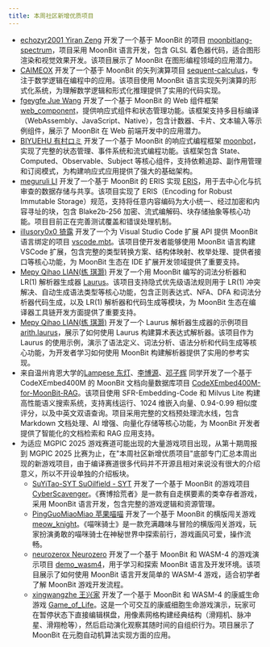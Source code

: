 ```yaml
---
title: 本周社区新增优质项目
---
```


- [echozyr2001 Yiran Zeng](https://github.com/echozyr2001) 开发了一个基于 MoonBit 的项目 [moonbitlang-spectrum](https://github.com/echozyr2001/moonbitlang-spectrum)，项目采用 MoonBit 语言开发，包含 GLSL 着色器代码，适合图形渲染和视觉效果开发。该项目展示了 MoonBit 在图形编程领域的应用潜力。
- [CAIMEOX](https://github.com/CAIMEOX) 开发了一个基于 MoonBit 的矢列演算项目 [sequent-calculus](https://github.com/CAIMEOX/sequent-calculus)，专注于数学逻辑在编程中的应用。该项目使用 MoonBit 语言实现矢列演算的形式化系统，为理解数学逻辑和形式化推理提供了实用的代码实现。
- [fgeygfe Jue Wang](https://github.com/fgeygfe) 开发了一个基于 MoonBit 的 Web 组件框架 [web_component](https://github.com/fgeygfe/web_component)，提供响应式组件和状态管理功能。该框架支持多目标编译（WebAssembly、JavaScript、Native），包含计数器、卡片、文本输入等示例组件，展示了 MoonBit 在 Web 前端开发中的应用潜力。
- [BIYUEHU 有村ロミ](https://github.com/BIYUEHU) 开发了一个基于 MoonBit 的响应式编程框架 [moonbot](https://github.com/BIYUEHU/moonbot)，实现了完整的状态管理、事件系统和流式编程功能。该框架包含 State、Computed、Observable、Subject 等核心组件，支持依赖追踪、副作用管理和订阅模式，为构建响应式应用提供了强大的基础架构。
- [meguruli LI](https://github.com/meguruli) 开发了一个基于 MoonBit 的 ERIS 实现 [ERIS](https://github.com/meguruli/ERIS)，用于去中心化与抗审查的数据存储与共享。该项目实现了 ERIS（Encoding for Robust Immutable Storage）规范，支持将任意内容编码为大小统一、经过加密和内容寻址的块，包含 Blake2b-256 加密、流式编解码、块存储抽象等核心功能。项目目前正在完善测试覆盖和错误处理机制。
- [illusory0x0 猗露](https://github.com/illusory0x0) 开发了一个为 Visual Studio Code 扩展 API 提供 MoonBit 语言绑定的项目 [vscode.mbt](https://github.com/moonbit-community/vscode.mbt)。该项目使开发者能够使用 MoonBit 语言构建 VSCode 扩展，包含完整的类型转换方案、结构体映射、枚举处理、提供者接口等核心功能，为 MoonBit 生态在 IDE 扩展开发领域提供了重要支持。
- [Mepy Qihao LIAN(练 琪灏)](https://github.com/Mepy) 开发了一个用 MoonBit 编写的词法分析器和 LR(1) 解析器生成器 [Laurus](https://github.com/Mepy/Laurus)。该项目支持隐式优先级语法规则用于 LR(1) 冲突解决、自动生成语法类型等核心功能，包含正则表达式、NFA、DFA 和词法分析器代码生成，以及 LR(1) 解析器和代码生成等模块，为 MoonBit 生态在编译器工具链开发方面提供了重要支持。
- [Mepy Qihao LIAN(练 琪灏)](https://github.com/Mepy) 开发了一个 Laurus 解析器生成器的示例项目 [arith.laurus](https://github.com/Mepy/arith.laurus)，展示了如何使用 Laurus 构建算术表达式解析器。该项目作为 Laurus 的使用示例，演示了语法定义、词法分析、语法分析和代码生成等核心功能，为开发者学习如何使用 MoonBit 构建解析器提供了实用的参考实现。
- 来自温州肯恩大学的[Lampese 东灯](https://github.com/Lampese)、[李博源](https://github.com/LilJordan23)、[邓子辉](https://github.com/orgs/WKU-LLM-Collections/people/dengjihui1) 同学开发了一个基于 CodeXEmbed400M 的 MoonBit 文档向量数据库项目 [CodeXEmbed400M-for-MoonBit-RAG](https://github.com/WKU-MoonBit-AI-Collections/CodeXEmbed400M-for-MoonBit-RAG)。该项目使用 SFR-Embedding-Code 和 Milvus Lite 构建高性能语义搜索系统，支持离线运行、1024 维嵌入向量、0.94-0.99 相似度评分，以及中英文双语查询。项目采用完整的文档预处理流水线，包含 Markdown 文档处理、AI 增强、向量化存储等核心功能，为 MoonBit 开发者提供了智能化的文档检索和 RAG 应用支持。
- 为适应 MGPIC 2025 游戏赛道可能出现的大量游戏项目出现，从第十期周报到 MGPIC 2025 比赛为止，在"本周社区新增优质项目"底部专门汇总本周出现的新游戏项目，由于编译赛道很多代码并不开源且相对来说没有很大的介绍意义，所以不开设单独的介绍板块。
    - [SuYiTao-SYT SuOilfield - SYT](https://github.com/DarkMashiroOverdose) 开发了一个基于 MoonBit 的游戏项目 [CyberScavenger](https://github.com/DarkMashiroOverdose/CyberScavenger)。《赛博拾荒者》是一款有自走棋要素的类幸存者游戏，采用 MoonBit 语言开发，包含完整的游戏逻辑和资源管理。
    - [PingGuoMiaoMiao 苹果喵喵](https://github.com/PingGuoMiaoMiao) 开发了一个基于 MoonBit 的横版闯关游戏 [meow_knight](https://github.com/PingGuoMiaoMiao/meow_knight)。《喵咪骑士》是一款充满趣味与冒险的横版闯关游戏，玩家扮演勇敢的喵咪骑士在神秘世界中探索前行，游戏画风可爱，操作流畅。
    - [neurozerox Neurozero](https://github.com/neurozerox) 开发了一个基于 MoonBit 和 WASM-4 的游戏演示项目 [demo_wasm4](https://github.com/neurozerox/demo_wasm4)，用于学习和探索 MoonBit 语言及开发环境。该项目展示了如何使用 MoonBit 语言开发简单的 WASM-4 游戏，适合初学者了解 MoonBit 游戏开发流程。
    - [xingwangzhe 王兴家](https://github.com/xingwangzhe) 开发了一个基于 MoonBit 和 WASM-4 的康威生命游戏 [Game_of_Life](https://github.com/xingwangzhe/Game_of_Life)。这是一个可交互的康威细胞生命游戏演示，玩家可在暂停状态下直接编辑棋盘，用像素网格构建经典结构（滑翔机、脉冲星、滑翔枪等），然后启动演化观察其随时间的自组织行为。项目展示了 MoonBit 在元胞自动机算法实现方面的应用。
